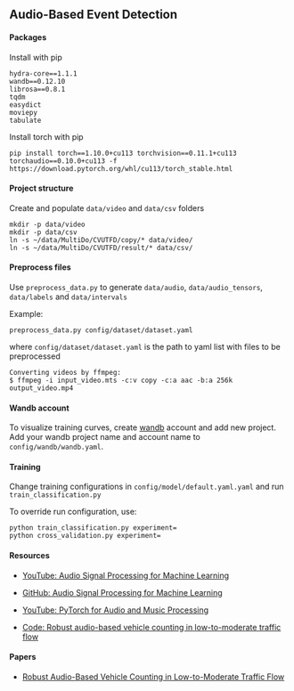 ## Audio-Based Event Detection

#### Packages

Install with pip
```
hydra-core==1.1.1
wandb==0.12.10
librosa==0.8.1
tqdm
easydict
moviepy
tabulate
```

Install torch with pip
```
pip install torch==1.10.0+cu113 torchvision==0.11.1+cu113 torchaudio==0.10.0+cu113 -f https://download.pytorch.org/whl/cu113/torch_stable.html
```


#### Project structure

Create and populate `data/video` and `data/csv` folders
```
mkdir -p data/video
mkdir -p data/csv
ln -s ~/data/MultiDo/CVUTFD/copy/* data/video/
ln -s ~/data/MultiDo/CVUTFD/result/* data/csv/
```

#### Preprocess files

Use `preprocess_data.py` to generate `data/audio`, `data/audio_tensors`, `data/labels` and `data/intervals` 

Example:

```
preprocess_data.py config/dataset/dataset.yaml
```

where `config/dataset/dataset.yaml` is the path to yaml list with files to be preprocessed

```
Converting videos by ffmpeg:
$ ffmpeg -i input_video.mts -c:v copy -c:a aac -b:a 256k output_video.mp4
```


#### Wandb account

To visualize training curves, create [wandb](https://wandb.ai/) account and add new project. Add your wandb project name and account name to `config/wandb/wandb.yaml`.

#### Training

Change training configurations in `config/model/default.yaml.yaml` and run `train_classification.py`

To override run configuration, use:
```
python train_classification.py experiment=
python cross_validation.py experiment=
```

#### Resources

* [YouTube: Audio Signal Processing for Machine Learning](https://www.youtube.com/playlist?list=PL-wATfeyAMNqIee7cH3q1bh4QJFAaeNv0)

* [GitHub: Audio Signal Processing for Machine Learning](https://github.com/musikalkemist/AudioSignalProcessingForML)

* [YouTube: PyTorch for Audio and Music Processing](https://www.youtube.com/playlist?list=PL-wATfeyAMNoirN4idjev6aRu8ISZYVWm)

* [Code: Robust audio-based vehicle counting in low-to-moderate traffic flow](http://cmp.felk.cvut.cz/data/audio_vc/)

#### Papers

* [Robust Audio-Based Vehicle Counting in Low-to-Moderate Traffic Flow](https://arxiv.org/pdf/2010.11716.pdf)
